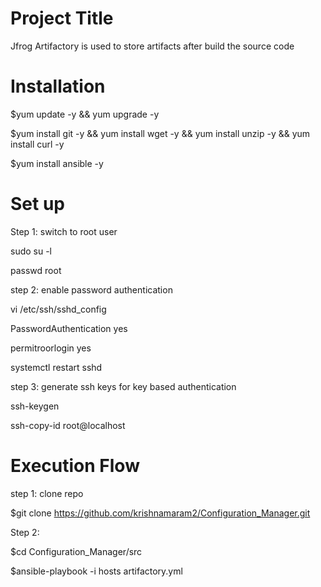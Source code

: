 Project Title
============================

Jfrog Artifactory is used to store artifacts after build the source code

Installation 
==============================

$yum update -y && yum upgrade -y

$yum install git -y && yum install wget -y && yum install unzip -y && yum install curl -y

$yum install ansible -y

Set up
==============

Step 1: switch to root user

sudo su -l

passwd root

step 2: enable password authentication

vi /etc/ssh/sshd_config

PasswordAuthentication yes

permitroorlogin yes

systemctl restart sshd

step 3: generate ssh keys for key based authentication

ssh-keygen

ssh-copy-id root@localhost


Execution Flow
=======================
step 1: clone repo

$git clone https://github.com/krishnamaram2/Configuration_Manager.git

Step 2:

$cd Configuration_Manager/src

$ansible-playbook -i hosts artifactory.yml


